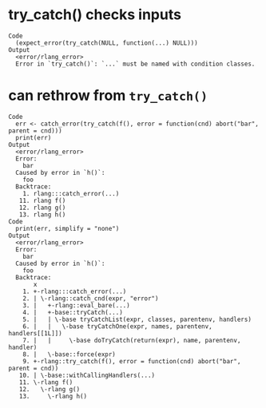 # try_catch() checks inputs

    Code
      (expect_error(try_catch(NULL, function(...) NULL)))
    Output
      <error/rlang_error>
      Error in `try_catch()`: `...` must be named with condition classes.

# can rethrow from `try_catch()`

    Code
      err <- catch_error(try_catch(f(), error = function(cnd) abort("bar", parent = cnd)))
      print(err)
    Output
      <error/rlang_error>
      Error: 
        bar
      Caused by error in `h()`: 
        foo
      Backtrace:
        1. rlang:::catch_error(...)
       11. rlang f()
       12. rlang g()
       13. rlang h()
    Code
      print(err, simplify = "none")
    Output
      <error/rlang_error>
      Error: 
        bar
      Caused by error in `h()`: 
        foo
      Backtrace:
           x
        1. +-rlang:::catch_error(...)
        2. | \-rlang::catch_cnd(expr, "error")
        3. |   +-rlang::eval_bare(...)
        4. |   +-base::tryCatch(...)
        5. |   | \-base tryCatchList(expr, classes, parentenv, handlers)
        6. |   |   \-base tryCatchOne(expr, names, parentenv, handlers[[1L]])
        7. |   |     \-base doTryCatch(return(expr), name, parentenv, handler)
        8. |   \-base::force(expr)
        9. +-rlang::try_catch(f(), error = function(cnd) abort("bar", parent = cnd))
       10. | \-base::withCallingHandlers(...)
       11. \-rlang f()
       12.   \-rlang g()
       13.     \-rlang h()

